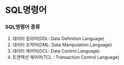 # SQL명령어

### SQL명령어 종류
1. 데이터 정의어(DDL: Data Definition Language)
2. 데이터 조작어(DML: Data Manipulation Language)
3. 데이터 제어어(DCL: Data Control Language) 
4. 트랜잭션 제어어(TCL : Transaction Control Language)
